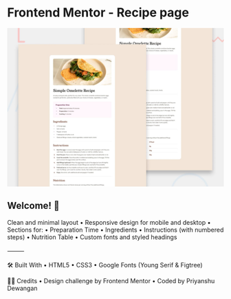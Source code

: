 # Frontend Mentor - Recipe page

![Design preview for the Recipe page coding challenge](./preview.jpg)

## Welcome! 👋

Clean and minimal layout
	•	Responsive design for mobile and desktop
	•	Sections for:
	•	Preparation Time
	•	Ingredients
	•	Instructions (with numbered steps)
	•	Nutrition Table
	•	Custom fonts and styled headings

⸻

🛠️ Built With
	•	HTML5
	•	CSS3
	•	Google Fonts (Young Serif & Figtree)

 
 🧑‍🎨 Credits
	•	Design challenge by Frontend Mentor
	•	Coded by Priyanshu Dewangan
